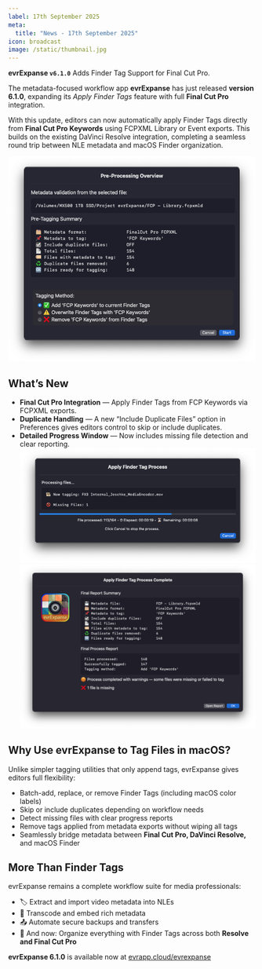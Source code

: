 ```yaml
---
label: 17th September 2025
meta:
  title: "News - 17th September 2025"
icon: broadcast
image: /static/thumbnail.jpg
---
```


**evrExpanse `v6.1.0`** Adds Finder Tag Support for Final Cut Pro.

The metadata-focused workflow app **evrExpanse** has just released **version 6.1.0**, expanding its *Apply Finder Tags* feature with full **Final Cut Pro** integration.

With this update, editors can now automatically apply Finder Tags directly from **Final Cut Pro Keywords** using FCPXML Library or Event exports. This builds on the existing DaVinci Resolve integration, completing a seamless round trip between NLE metadata and macOS Finder organization.

![](/static/evrE610_Preprocess_Tag_FCP.png)

## What’s New  
- **Final Cut Pro Integration** — Apply Finder Tags from FCP Keywords via FCPXML exports.  
- **Duplicate Handling** — A new “Include Duplicate Files” option in Preferences gives editors control to skip or include duplicates.  
- **Detailed Progress Window** — Now includes missing file detection and clear reporting.
![](/static/evrE610_progressTag.png)
![](/static/evrE610_Final_Report_Tag_FCP.png)
## Why Use evrExpanse to Tag Files in macOS?  
Unlike simpler tagging utilities that only append tags, evrExpanse gives editors full flexibility:  
- Batch-add, replace, or remove Finder Tags (including macOS color labels)  
- Skip or include duplicates depending on workflow needs  
- Detect missing files with clear progress reports  
- Remove tags applied from metadata exports without wiping all tags  
- Seamlessly bridge metadata between **Final Cut Pro, DaVinci Resolve,** and macOS Finder  

## More Than Finder Tags  
evrExpanse remains a complete workflow suite for media professionals:  
- 🏷️ Extract and import video metadata into NLEs  
- 🔄 Transcode and embed rich metadata  
- 📤 Automate secure backups and transfers  
- 📌 And now: Organize everything with Finder Tags across both **Resolve and Final Cut Pro**  

**evrExpanse 6.1.0** is available now at [evrapp.cloud/evrexpanse](https://www.evrapp.cloud/evrexpanse)